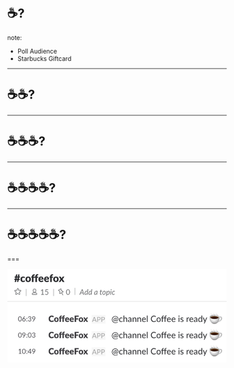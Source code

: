 # ☕️?

note:
- Poll Audience
- Starbucks Giftcard

---

# ☕️☕️?

---

# ☕️☕️☕️?

---

# ☕️☕️☕️☕️?

---

# ☕️☕️☕️☕️☕️?

===

![Slack CoffeeFox](img/slides/coffeefox.png)
